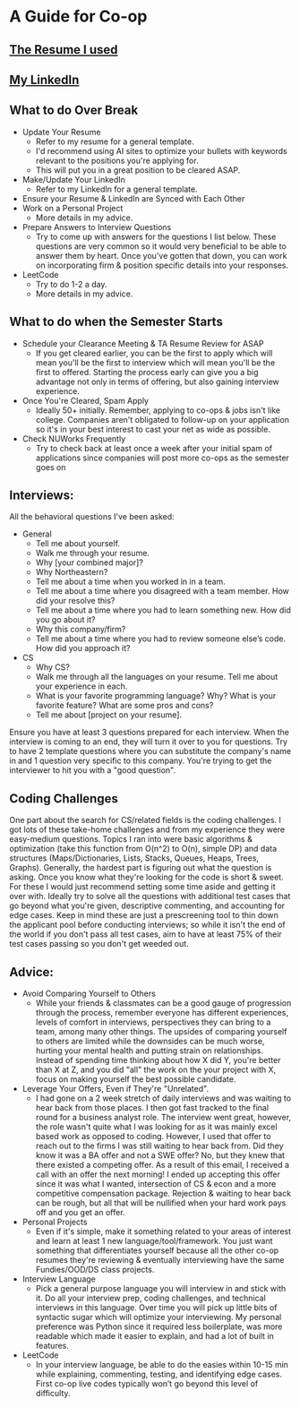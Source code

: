 # A Guide for Co-op

## [The Resume I used](https://github.com/garrettladley/CoopGuide/blob/main/Garrett%Ladley%Resume.pdf)
## [My LinkedIn](https://www.linkedin.com/in/garrett-ladley/)

## What to do Over Break
* Update Your Resume
    * Refer to my resume for a general template.
    * I'd recommend using AI sites to optimize your bullets with keywords relevant to the positions you're applying for.
    * This will put you in a great position to be cleared ASAP.
* Make/Update Your LinkedIn
    * Refer to my LinkedIn for a general template.
* Ensure your Resume & LinkedIn are Synced with Each Other
* Work on a Personal Project
    * More details in my advice.
* Prepare Answers to Interview Questions
    * Try to come up with answers for the questions I list below. These questions are very common so it would very beneficial to be able to answer them by heart. Once you've gotten that down, you can work on incorporating firm & position specific details into your responses.
* LeetCode
    * Try to do 1-2 a day. 
    * More details in my advice.

## What to do when the Semester Starts
* Schedule your Clearance Meeting & TA Resume Review for ASAP
    * If you get cleared earlier, you can be the first to apply which will mean you'll be the first to interview which will mean you'll be the first to offered. Starting the process early can give you a big advantage not only in terms of offering, but also gaining interview experience.
* Once You're Cleared, Spam Apply
    * Ideally 50+ initially. Remember, applying to co-ops & jobs isn't like college. Companies aren't obligated to follow-up on your application so it's in your best interest to cast your net as wide as possible.
* Check NUWorks Frequently
    * Try to check back at least once a week after your initial spam of applications since companies will post more co-ops as the semester goes on

## Interviews:

All the behavioral questions I've been asked:
* General
    * Tell me about yourself.
    * Walk me through your resume.
    * Why [your combined major]?
    * Why Northeastern?
    * Tell me about a time when you worked in in a team.
    * Tell me about a time where you disagreed with a team member. How did your resolve this?
    * Tell me about a time where you had to learn something new. How did you go about it?
    * Why this company/firm?
    * Tell me about a time where you had to review someone else’s code. How did you approach it?
* CS
    * Why CS?
    * Walk me through all the languages on your resume. Tell me about your experience in each.
    * What is your favorite programming language? Why? What is your favorite feature? What are some pros and cons?
    * Tell me about [project on your resume].

Ensure you have at least 3 questions prepared for each interview. When the interview is coming to an end, they will turn it over to you for questions. Try to have 2 template questions where you can substitute the company's name in and 1 question very specific to this company. You're trying to get the interviewer to hit you with a "good question".

## Coding Challenges

One part about the search for CS/related fields is the coding challenges. I got lots of these take-home challenges and from my experience they were easy-medium questions. Topics I ran into were basic algorithms & optimization (take this function from O(n^2) to O(n), simple DP) and data structures (Maps/Dictionaries, Lists, Stacks, Queues, Heaps, Trees, Graphs). Generally, the hardest part is figuring out what the question is asking. Once you know what they're looking for the code is short & sweet. For these I would just recommend setting some time aside and getting it over with. Ideally try to solve all the questions with additional test cases that go beyond what you're given, descriptive commenting, and accounting for edge cases. Keep in mind these are just a prescreening tool to thin down the applicant pool before conducting interviews; so while it isn't the end of the world if you don't pass all test cases, aim to have at least 75% of their test cases passing so you don't get weeded out.

## Advice:

* Avoid Comparing Yourself to Others
    * While your friends & classmates can be a good gauge of progression through the process, remember everyone has different experiences, levels of comfort in interviews, perspectives they can bring to a team, among many other things. The upsides of comparing yourself to others are limited while the downsides can be much worse, hurting your mental health and putting strain on relationships. Instead of spending time thinking about how X did Y, you're better than X at Z, and you did "all" the work on the your project with X, focus on making yourself the best possible candidate.
* Leverage Your Offers, Even if They're "Unrelated".
    * I had gone on a 2 week stretch of daily interviews and was waiting to hear back from those places. I then got fast tracked to the final round for a business analyst role. The interview went great, however, the role wasn't quite what I was looking for as it was mainly excel based work as opposed to coding. However, I used that offer to reach out to the firms I was still waiting to hear back from. Did they know it was a BA offer and not a SWE offer? No, but they knew that there existed a competing offer. As a result of this email, I received a call with an offer the next morning! I ended up accepting this offer since it was what I wanted, intersection of CS & econ and a more competitive compensation package. Rejection & waiting to hear back can be rough, but all that will be nullified when your hard work pays off and you get an offer. 
* Personal Projects
    * Even if it's simple, make it something related to your areas of interest and learn at least 1 new language/tool/framework. You just want something that differentiates yourself because all the other co-op resumes they're reviewing & eventually interviewing have the same Fundies/OOD/DS class projects.
* Interview Language
    * Pick a general purpose language you will interview in and stick with it. Do all your interview prep, coding challenges, and technical interviews in this language. Over time you will pick up little bits of syntactic sugar which will optimize your interviewing. My personal preference was Python since it required less boilerplate, was more readable which made it easier to explain, and had a lot of built in features.
* LeetCode
    * In your interview language, be able to do the easies within 10-15 min while explaining, commenting, testing, and identifying edge cases. First co-op live codes typically won’t go beyond this level of difficulty. 